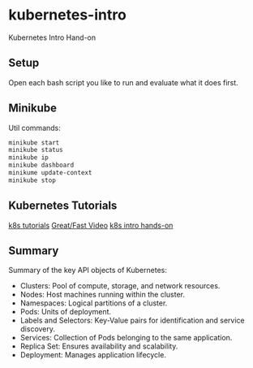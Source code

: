 # kubernetes-intro
Kubernetes Intro Hand-on

## Setup
Open each bash script you like to run and evaluate what it does first.

## Minikube
Util commands:
```bash
minikube start
minikube status
minikube ip
minikube dashboard
minikume update-context
minikube stop
```

## Kubernetes Tutorials
[k8s tutorials](https://kubernetes.io/docs/tutorials/)
[Great/Fast Video](https://www.youtube.com/watch?v=90kZRyPcRZw)
[k8s intro hands-on](https://www.bogotobogo.com/DevOps/DevOps-Kubernetes-1-Running-Kubernetes-Locally-via-Minikube.php)

## Summary
Summary of the key API objects of Kubernetes:

- Clusters: Pool of compute, storage, and network resources.
- Nodes: Host machines running within the cluster.
- Namespaces: Logical partitions of a cluster.
- Pods: Units of deployment.
- Labels and Selectors: Key-Value pairs for identification and service discovery.
- Services: Collection of Pods belonging to the same application.
- Replica Set: Ensures availability and scalability.
- Deployment: Manages application lifecycle.

